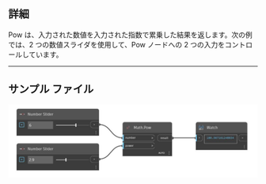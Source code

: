 ## 詳細
Pow は、入力された数値を入力された指数で累乗した結果を返します。次の例では、2 つの数値スライダを使用して、Pow ノードへの 2 つの入力をコントロールしています。
___
## サンプル ファイル

![Pow](./DSCore.Math.Pow_img.jpg)

